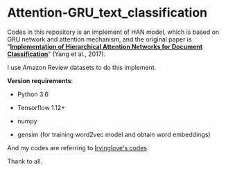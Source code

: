 # Attention-GRU_text_classification

Codes in this repository is an implement of HAN model, which is based on GRU network and attention mechanism, and the original paper is "**[Implementation of Hierarchical Attention Networks for Document Classification](https://www.cs.cmu.edu/~diyiy/docs/naacl16.pdf)**" (Yang et al., 2017).

I use Amazon Review datasets to do this implement.

**Version requirements**:

- Python 3.6

- Tensorflow 1.12+

- numpy

- gensim (for training word2vec model and obtain word embeddings)


And my codes are referring to [Irvinglove's codes](https://github.com/Irvinglove/HAN-text-classification).

Thank to all.
